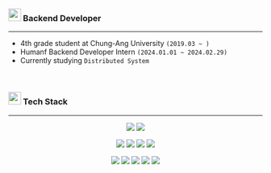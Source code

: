 
<p align="left">

 <!--    https://github.com/Tarikul-Islam-Anik/Animated-Fluent-Emojis/blob/master/Emojis/Smilies/Cat%20with%20Wry%20Smile.png  -->
 <!--    https://github.com/Tarikul-Islam-Anik/Animated-Fluent-Emojis/blob/master/Emojis/Smilies/Robot.png  -->

<h3><img src="https://github.com/Tarikul-Islam-Anik/Animated-Fluent-Emojis/blob/master/Emojis/Hand%20gestures/Eyes.png" width="25" height="25" />  Backend Developer</h3>

---

- 4th grade student at Chung-Ang University `(2019.03 ~ )`
- Humanf Backend Developer Intern `(2024.01.01 ~ 2024.02.29)`
- Currently studying `Distributed System`

<br/>

<h3><img src="https://github.com/Tarikul-Islam-Anik/Animated-Fluent-Emojis/blob/master/Emojis/Travel%20and%20places/Rocket.png" width="25" height="25"/> Tech Stack </h3>

---

<div align="center">

  <p>
    <img src="https://img.shields.io/badge/-Java-ED8B00?style=flat&logo=openjdk&logoColor=black"/>
    <img src="https://img.shields.io/badge/-Spring%20boot-6DB33F?style=flat&logo=Spring%20boot&logoColor=white"/>
<!--     <img src="https://img.shields.io/badge/-Python-14354C?style=flat&logo=Python&logoColor=white"/> -->
  </p>

  <p>
<!--     <img src="https://img.shields.io/badge/-Django-grey?style=flat&logo=Django&logoColor=white"/> -->
<!--     <img src="https://img.shields.io/badge/-Flutter-02569B?style=flat&logo=Flutter&logoColor=white"/> -->
  </p>

  <p>
    <img src="https://img.shields.io/badge/-mysql-%2300f.svg?style=flat&logo=mysql&logoColor=white"/>
<!--     <img src="https://img.shields.io/badge/-MariaDB-003545?style=flat&logo=MariaDB&logoColor=white"/> -->
<!--     <img src="https://img.shields.io/badge/-MongoDB-4EA94B?style=flat&logo=MongoDB&logoColor=white"/> -->
    <img src="https://img.shields.io/badge/-PostgreSQL-4169E1?style=flat&logo=PostgreSQL&logoColor=white"/>
    <img src="https://img.shields.io/badge/-Redis-FF4438?style=flat&logo=Redis&logoColor=white"/>
    <img src="https://img.shields.io/badge/-Apache Kafka-231F20?style=flat&logo=apachekafka&logoColor=white"/>
  </p>

  <p>
    <img src="https://img.shields.io/badge/Amazon_AWS-232F3E?style=flat&logo=amazon&logoColor=white"/>
    <img src="https://img.shields.io/badge/GitHub_Actions-2088FF?style=flat&logo=github-actions&logoColor=white"/>
    <img src="https://img.shields.io/badge/docker-%230db7ed.svg?style=flat&logo=docker&logoColor=white"/>
    <img src="https://img.shields.io/badge/postman-FF6C37?style=flat&logo=postman&logoColor=white"/>
    <img src="https://img.shields.io/badge/figma-F24E1E?style=flat&logo=figma&logoColor=white"/>
  </p>
</div>

</p>
